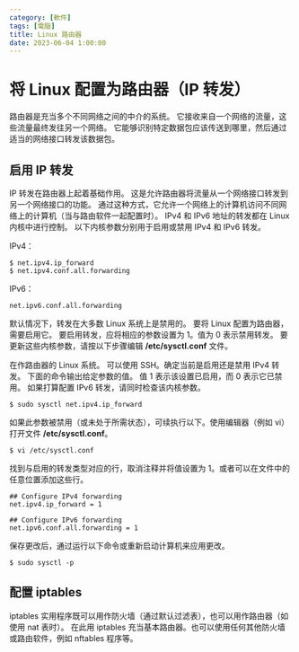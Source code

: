 ```yaml
---
category: [軟件]
tags: [電腦]
title: Linux 路由器 
date: 2023-06-04 1:00:00
---
```


<style>
  table {
    width: 100%
    }
  td {
    vertical-align: center;
    text-align: center;
  }
  table.inputT{
    margin: 10px;
    width: auto;
    margin-left: auto;
    margin-right: auto;
    border: none;
  }
  input{
    text-align: center;
    padding: 0px 10px;
  }
  iframe{
    width: 100%;
    display: block;
    border-style:none;
    overflow:hidden;
  }
</style>

# 将 Linux 配置为路由器（IP 转发）


路由器是充当多个不同网络之间的中介的系统。 它接收来自一个网络的流量，这些流量最终发往另一个网络。 它能够识别特定数据包应该传送到哪里，然后通过适当的网络接口转发该数据包。

## 启用 IP 转发

 IP 转发在路由器上起着基础作用。 这是允许路由器将流量从一个网络接口转发到另一个网络接口的功能。 通过这种方式，它允许一个网络上的计算机访问不同网络上的计算机（当与路由软件一起配置时）。  IPv4 和 IPv6 地址的转发都在 Linux 内核中进行控制。 以下内核参数分别用于启用或禁用 IPv4 和 IPv6 转发。

IPv4：
```
$ net.ipv4.ip_forward
$ net.ipv4.conf.all.forwarding
```

IPv6：

```
net.ipv6.conf.all.forwarding
```

默认情况下，转发在大多数 Linux 系统上是禁用的。 要将 Linux 配置为路由器，需要启用它。 要启用转发，应将相应的参数设置为 1。值为 0 表示禁用转发。 要更新这些内核参数，请按以下步骤编辑 **/etc/sysctl.conf** 文件。

 在作路由器的 Linux 系统。 可以使用 SSH。确定当前是启用还是禁用 IPv4 转发。 下面的命令输出给定参数的值。 值 1 表示该设置已启用，而 0 表示它已禁用。 如果打算配置 IPv6 转发，请同时检查该内核参数。

```
$ sudo sysctl net.ipv4.ip_forward
```

如果此参数被禁用（或未处于所需状态），可续执行以下。使用编辑器（例如 vi）打开文件 **/etc/sysctl.conf**。

```
$ vi /etc/sysctl.conf
```

找到与启用的转发类型对应的行，取消注释并将值设置为 1。或者可以在文件中的任意位置添加这些行。

```
## Configure IPv4 forwarding
net.ipv4.ip_forward = 1

## Configure IPv6 forwarding
net.ipv6.conf.all.forwarding = 1
```

保存更改后，通过运行以下命令或重新启动计算机来应用更改。

```
$ sudo sysctl -p
```

## 配置 iptables

iptables 实用程序既可以用作防火墙（通过默认过滤表），也可以用作路由器（如使用 nat 表时）。 在此用 iptables 充当基本路由器。也可以使用任何其他防火墙或路由软件，例如 nftables 程序等。












